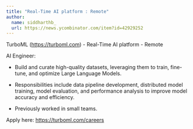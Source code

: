 ```yaml
---
title: "Real-Time AI platform : Remote"
author:
  name: siddharthb_
  url: https://news.ycombinator.com/item?id=42929252
---
```

TurboML (<a href="https:&#x2F;&#x2F;turboml.com" rel="nofollow">https:&#x2F;&#x2F;turboml.com</a>) - Real-Time AI platform - Remote

AI Engineer:

* Build and curate high-quality datasets, leveraging them to train, fine-tune, and optimize Large Language Models.

* Responsibilities include data pipeline development, distributed model training, model evaluation, and performance analysis to improve model accuracy and efficiency.

* Previously worked in small teams.

Apply here: <a href="https:&#x2F;&#x2F;turboml.com&#x2F;careers" rel="nofollow">https:&#x2F;&#x2F;turboml.com&#x2F;careers</a>
<JobApplication />
